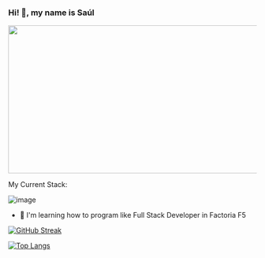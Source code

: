 ### Hi! 👋, my name is Saúl

<div align="center">
  <img src="https://media.giphy.com/media/dWesBcTLavkZuG35MI/giphy.gif" width="600" height="300"/>
</div>

My Current Stack:

![image](https://user-images.githubusercontent.com/116891045/228465190-064969ac-a86e-4b86-8c7e-cda3fac0eca1.png)


- 🌱 I'm learning how to program like Full Stack Developer in Factoria F5 

[![GitHub Streak](http://github-readme-streak-stats.herokuapp.com?user=SaulAguinaga&theme=dark&background=000000)](https://git.io/streak-stats)

[![Top Langs](https://github-readme-stats.vercel.app/api/top-langs/?username=SaulAguinaga&layout=compact&theme=vision-friendly-dark)](https://github.com/anuraghazra/github-readme-stats)


